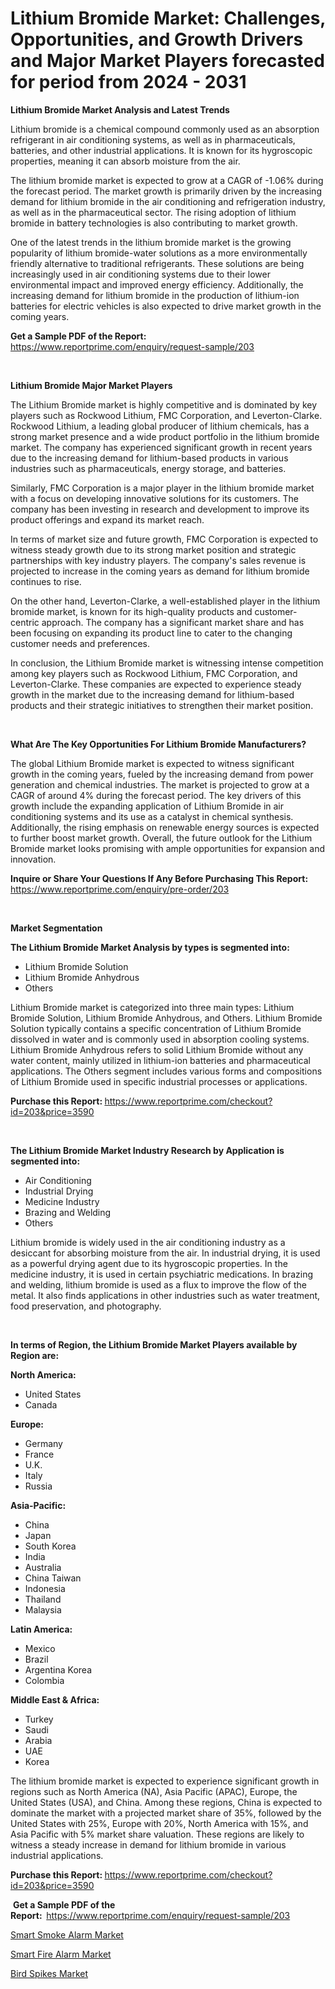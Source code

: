 <p><h1>Lithium Bromide Market: Challenges, Opportunities, and Growth Drivers and Major Market Players forecasted for period from 2024 - 2031</h1></p><p><strong>Lithium Bromide Market Analysis and Latest Trends</strong></p>
<p><p>Lithium bromide is a chemical compound commonly used as an absorption refrigerant in air conditioning systems, as well as in pharmaceuticals, batteries, and other industrial applications. It is known for its hygroscopic properties, meaning it can absorb moisture from the air. </p><p>The lithium bromide market is expected to grow at a CAGR of -1.06% during the forecast period. The market growth is primarily driven by the increasing demand for lithium bromide in the air conditioning and refrigeration industry, as well as in the pharmaceutical sector. The rising adoption of lithium bromide in battery technologies is also contributing to market growth.</p><p>One of the latest trends in the lithium bromide market is the growing popularity of lithium bromide-water solutions as a more environmentally friendly alternative to traditional refrigerants. These solutions are being increasingly used in air conditioning systems due to their lower environmental impact and improved energy efficiency. Additionally, the increasing demand for lithium bromide in the production of lithium-ion batteries for electric vehicles is also expected to drive market growth in the coming years.</p></p>
<p><strong>Get a Sample PDF of the Report:&nbsp;</strong> <a href="https://www.reportprime.com/enquiry/request-sample/203">https://www.reportprime.com/enquiry/request-sample/203</a></p>
<p>&nbsp;</p>
<p><strong>Lithium Bromide Major Market Players</strong></p>
<p><p>The Lithium Bromide market is highly competitive and is dominated by key players such as Rockwood Lithium, FMC Corporation, and Leverton-Clarke. Rockwood Lithium, a leading global producer of lithium chemicals, has a strong market presence and a wide product portfolio in the lithium bromide market. The company has experienced significant growth in recent years due to the increasing demand for lithium-based products in various industries such as pharmaceuticals, energy storage, and batteries.</p><p>Similarly, FMC Corporation is a major player in the lithium bromide market with a focus on developing innovative solutions for its customers. The company has been investing in research and development to improve its product offerings and expand its market reach.</p><p>In terms of market size and future growth, FMC Corporation is expected to witness steady growth due to its strong market position and strategic partnerships with key industry players. The company's sales revenue is projected to increase in the coming years as demand for lithium bromide continues to rise.</p><p>On the other hand, Leverton-Clarke, a well-established player in the lithium bromide market, is known for its high-quality products and customer-centric approach. The company has a significant market share and has been focusing on expanding its product line to cater to the changing customer needs and preferences.</p><p>In conclusion, the Lithium Bromide market is witnessing intense competition among key players such as Rockwood Lithium, FMC Corporation, and Leverton-Clarke. These companies are expected to experience steady growth in the market due to the increasing demand for lithium-based products and their strategic initiatives to strengthen their market position.</p></p>
<p>&nbsp;</p>
<p><strong>What Are The Key Opportunities For Lithium Bromide Manufacturers?</strong></p>
<p><p>The global Lithium Bromide market is expected to witness significant growth in the coming years, fueled by the increasing demand from power generation and chemical industries. The market is projected to grow at a CAGR of around 4% during the forecast period. The key drivers of this growth include the expanding application of Lithium Bromide in air conditioning systems and its use as a catalyst in chemical synthesis. Additionally, the rising emphasis on renewable energy sources is expected to further boost market growth. Overall, the future outlook for the Lithium Bromide market looks promising with ample opportunities for expansion and innovation.</p></p>
<p><strong>Inquire or Share Your Questions If Any Before Purchasing This Report:</strong> <a href="https://www.reportprime.com/enquiry/pre-order/203">https://www.reportprime.com/enquiry/pre-order/203</a></p>
<p>&nbsp;</p>
<p><strong>Market Segmentation</strong></p>
<p><strong>The Lithium Bromide Market Analysis by types is segmented into:</strong></p>
<p><ul><li>Lithium Bromide Solution</li><li>Lithium Bromide Anhydrous</li><li>Others</li></ul></p>
<p><p>Lithium Bromide market is categorized into three main types: Lithium Bromide Solution, Lithium Bromide Anhydrous, and Others. Lithium Bromide Solution typically contains a specific concentration of Lithium Bromide dissolved in water and is commonly used in absorption cooling systems. Lithium Bromide Anhydrous refers to solid Lithium Bromide without any water content, mainly utilized in lithium-ion batteries and pharmaceutical applications. The Others segment includes various forms and compositions of Lithium Bromide used in specific industrial processes or applications.</p></p>
<p><strong>Purchase this Report:&nbsp;</strong><a href="https://www.reportprime.com/checkout?id=203&price=3590">https://www.reportprime.com/checkout?id=203&price=3590</a></p>
<p>&nbsp;</p>
<p><strong>The Lithium Bromide Market Industry Research by Application is segmented into:</strong></p>
<p><ul><li>Air Conditioning</li><li>Industrial Drying</li><li>Medicine Industry</li><li>Brazing and Welding</li><li>Others</li></ul></p>
<p><p>Lithium bromide is widely used in the air conditioning industry as a desiccant for absorbing moisture from the air. In industrial drying, it is used as a powerful drying agent due to its hygroscopic properties. In the medicine industry, it is used in certain psychiatric medications. In brazing and welding, lithium bromide is used as a flux to improve the flow of the metal. It also finds applications in other industries such as water treatment, food preservation, and photography.</p></p>
<p>&nbsp;</p>
<p><strong>In terms of Region, the Lithium Bromide Market Players available by Region are:</strong></p>
<p>
    <p> <strong> North America: </strong>
        <ul>
            <li>United States</li>
            <li>Canada</li>
        </ul>
        </p> 
    <p> <strong> Europe: </strong>
        <ul>
            <li>Germany</li>
            <li>France</li>
            <li>U.K.</li>
            <li>Italy</li>
            <li>Russia</li>
        </ul>
        </p> 
    <p> <strong> Asia-Pacific: </strong>
        <ul>
            <li>China</li>
            <li>Japan</li>
            <li>South Korea</li>
            <li>India</li>
            <li>Australia</li>
            <li>China Taiwan</li>
            <li>Indonesia</li>
            <li>Thailand</li>
            <li>Malaysia</li>
        </ul>
        </p> 
    <p> <strong> Latin America: </strong>
        <ul>
            <li>Mexico</li>
            <li>Brazil</li>
            <li>Argentina Korea</li>
            <li>Colombia</li>
        </ul>
        </p> 
    <p> <strong> Middle East & Africa: </strong>
        <ul>
            <li>Turkey</li>
            <li>Saudi</li>
            <li>Arabia</li>
            <li>UAE</li>
            <li>Korea</li>
        </ul>
    </p>
    </p>
<p><p>The lithium bromide market is expected to experience significant growth in regions such as North America (NA), Asia Pacific (APAC), Europe, the United States (USA), and China. Among these regions, China is expected to dominate the market with a projected market share of 35%, followed by the United States with 25%, Europe with 20%, North America with 15%, and Asia Pacific with 5% market share valuation. These regions are likely to witness a steady increase in demand for lithium bromide in various industrial applications.</p></p>
<p><strong>Purchase this Report: </strong><a href="https://www.reportprime.com/checkout?id=203&price=3590">https://www.reportprime.com/checkout?id=203&price=3590</a></p>
<p>&nbsp;<strong>Get a Sample PDF of the Report:&nbsp;&nbsp;</strong><a href="https://www.reportprime.com/enquiry/request-sample/203">https://www.reportprime.com/enquiry/request-sample/203</a></p>
<p><strong></strong></p>
<p><p><a href="https://view.publitas.com/reportprime-1/smart-smoke-alarm-market-centers-on-aspects-such-as-market-growth-market-share-market-opportunity-and-projected-forecasts-spanning-from-2023-to-2030/">Smart Smoke Alarm Market</a></p><p><a href="https://view.publitas.com/reportprime-1/smart-fire-alarm-market-share-market-new-trends-analysis-report-by-type-by-application-by-end-use-by-region-and-segment-forecasts-2023-2030/">Smart Fire Alarm Market</a></p><p><a href="https://view.publitas.com/reportprime-1/bird-spikes-market-size-growth-outlook-from-2023-to-2030-projecting-at-markets-trends-analysis-by-application-regional-outlook-and-revenue/">Bird Spikes Market</a></p></p>